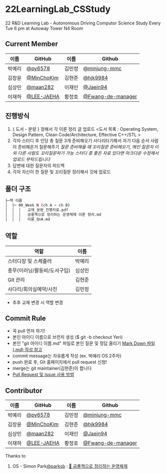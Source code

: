 # 22LearningLab_CSStudy
22 R&amp;D Learning Lab - Autonomous Driving Computor Science Study
Every Tue 6 pm at Autoway Tower N4 Room

## Current Member
|이름|GitHub|이름|Github|
|---|---|---|---|
|박예리|[@py6578](https://github.com/seongahpark)|김민정|[@minjung-mmc](https://github.com/minjung-mmc)|
|김장윤|[@MinChoKim](https://github.com/MinChoKim)|김현준|[@hjk9984](https://github.com/hjk9984)|
|심상민|[@maan282](https://github.com/maan282)|이재인|[@Jaein94](https://github.com/Jaein94)|
|이재하|[@LEE-JAEHA](https://github.com/LEE-JAEHA)|황정호|[@Fwang-de-manager](https://github.com/Fwang-de-manager)|

## 진행방식
1. { 도서 - 분량 } 정해서 각 이론 정리 글 업로드
<도서 목록 : Operating System, Design Pattern, Clean Code/Architecture, Effective C++/STL >
2. 각자 스터디 후 인당 총 질문 3개 준비해오기
사다리타기해서 자기 다음 순서 사람이 준비해온거 질문해주기
*질문 준비해올 때 꼬리질문 준비해오기, 메인 질문자 이외 다른 사람도 꼬리질문하기 가능*
*스터디 중 좋은 자료 있다면 마크다운 수정해서 업로드 부탁드립니다*
3. 답변에 대한 질문자의 피드백
4. 각자 자신이 한 질문 및 꼬리질문 정리해서 깃에 업로드

## 폴더 구조
```sh
├─책 이름
│  ├─ 00_Week N (ch A ~ ch B)
│  │  │   교재_분량_진행자료.pdf
│  │  │   공룡책으로 정리하는 운영체제 이론 정리.md
│  │  │   이름_QnA.md

```

## 역할
|역할|이름|
|---|---|
|스터디장 및 스케쥴러|박예리|
|총무(이러닝/활동비/도서구입)|심상민|
|Git 관리|김현준|
|사다리/회의실예약/사진|김민정|
- 추후 교재 변경 시 역할 변경

## Commit Rule
+ 꼭 pull 먼저 하기!
+ 본인 아이디 이름으로 브런치 생성 ($ git -b checkout Yeri)
+ 본인 "git 아이디 이름.md" 파일로 본인 질문 및 정답 올리기 [Mark Down 파일(.md) 작성 참고](https://heropy.blog/2017/09/30/markdown/)
+ commit message는 자유롭게 작성 (ex. 박예리 OS 2주차)
+ push 완료 후, Git 홈페이지에서 pull request 신청!
+ merge는 git maintainer(김현준)이 합니다
+ [Pull Request 및 Issue 사용 방법](https://north-recorder-449.notion.site/PULL-REQUEST-97951f36e13f489a9c5f9d912e81d135)

## Contributor

|이름|GitHub|이름|Github|
|---|---|---|---|
|박예리|[@py6578](https://github.com/seongahpark)|김민정|[@minjung-mmc](https://github.com/minjung-mmc)|
|김장윤|[@MinChoKim](https://github.com/MinChoKim)|김현준|[@hjk9984](https://github.com/hjk9984)|
|심상민|[@maan282](https://github.com/maan282)|이재인|[@Jaein94](https://github.com/Jaein94)|
|이재하|[@LEE-JAEHA](https://github.com/LEE-JAEHA)|황정호|[@Fwang-de-manager](https://github.com/Fwang-de-manager)|


Thanks to
1. OS - Simon Park[@parksb](https://parksb.github) : [🦕 공룡책으로 정리하는 운영체제](https://parksb.github.io/article/5.html)
